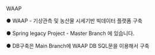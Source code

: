 WAAP

● WAAP - 기상관측 및 농산물 시세기반 빅데이터 플랫폼 구축

● Spring legacy Project - Master  Branch 에 있습니다.

● DB구축은 Main Branch에 WAAP DB SQL문을 이용해서 구축

